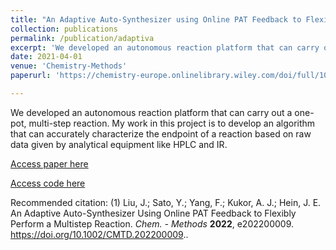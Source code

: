 ```yaml
---
title: "An Adaptive Auto-Synthesizer using Online PAT Feedback to Flexibly Perform a Multistep Reaction"
collection: publications
permalink: /publication/adaptiva
excerpt: 'We developed an autonomous reaction platform that can carry out a one-pot, multi-step reaction. My work in this project is to develop an algorithm that can accurately characterize the endpoint of a reaction based on raw data given by analytical equipment like HPLC and IR.'
date: 2021-04-01
venue: 'Chemistry-Methods'
paperurl: 'https://chemistry-europe.onlinelibrary.wiley.com/doi/full/10.1002/cmtd.202200009'

---
```

We developed an autonomous reaction platform that can carry out a one-pot, multi-step reaction. My work in this project is to develop an algorithm that can accurately characterize the endpoint of a reaction based on raw data given by analytical equipment like HPLC and IR.

[Access paper here](https://chemistry-europe.onlinelibrary.wiley.com/doi/full/10.1002/cmtd.202200009)

[Access code here](https://gitlab.com/heingroup/hydra/-/tree/main/)

Recommended citation: (1) Liu, J.; Sato, Y.; Yang, F.; Kukor, A. J.; Hein, J. E. An Adaptive Auto-Synthesizer Using Online PAT Feedback to Flexibly Perform a Multistep Reaction. _Chem. - Methods_ __2022__, e202200009. <https://doi.org/10.1002/CMTD.202200009>..
